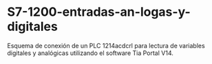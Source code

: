 # S7-1200-entradas-an-logas-y-digitales
Esquema de conexión de un PLC 1214acdcrl para lectura de variables digitales y analógicas utilizando el software Tia Portal V14.
